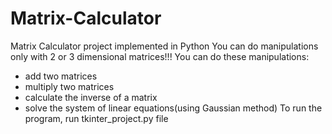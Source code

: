 # Matrix-Calculator
Matrix Calculator project implemented in Python
You can do manipulations only with 2 or 3 dimensional matrices!!!
You can do these manipulations:
- add two matrices
- multiply two matrices
- calculate the inverse of a matrix
- solve the system of linear equations(using Gaussian method)
To run the program, run tkinter_project.py file


